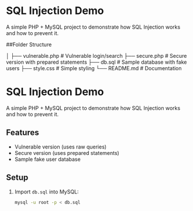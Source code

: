 # SQL Injection Demo
A simple PHP + MySQL project to demonstrate how SQL Injection works and how to prevent it.

##Folder Structure

│
├── vulnerable.php       # Vulnerable login/search
├── secure.php           # Secure version with prepared statements
├── db.sql               # Sample database with fake users
├── style.css            # Simple styling
└── README.md            # Documentation

# SQL Injection Demo

A simple PHP + MySQL project to demonstrate how SQL Injection works and how to prevent it.

## Features
- Vulnerable version (uses raw queries)
- Secure version (uses prepared statements)
- Sample fake user database

## Setup
1. Import `db.sql` into MySQL:
   ```bash
   mysql -u root -p < db.sql
